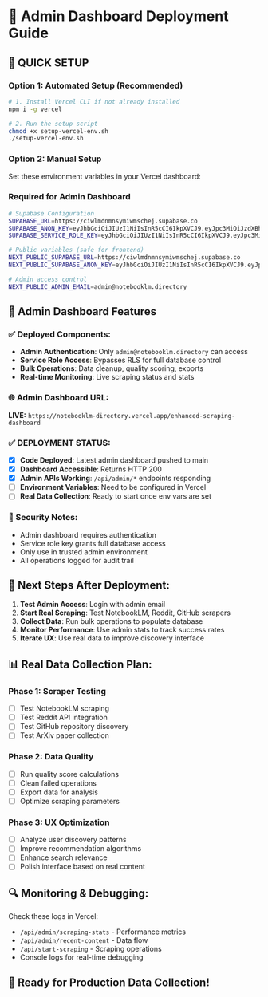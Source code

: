 # 🚀 Admin Dashboard Deployment Guide

## 🎯 QUICK SETUP

### Option 1: Automated Setup (Recommended)
```bash
# 1. Install Vercel CLI if not already installed
npm i -g vercel

# 2. Run the setup script
chmod +x setup-vercel-env.sh
./setup-vercel-env.sh
```

### Option 2: Manual Setup
Set these environment variables in your Vercel dashboard:

### Required for Admin Dashboard
```bash
# Supabase Configuration
SUPABASE_URL=https://ciwlmdnmnsymiwmschej.supabase.co
SUPABASE_ANON_KEY=eyJhbGciOiJIUzI1NiIsInR5cCI6IkpXVCJ9.eyJpc3MiOiJzdXBhYmFzZSIsInJlZiI6ImNpd2xtZG5tbnN5bWl3bXNjaGVqIiwicm9sZSI6ImFub24iLCJpYXQiOjE3NTE2OTQzNjMsImV4cCI6MjA2NzI3MDM2M30.yD-2vczZuAqxGjbktbvB_mMt2vQHHwXMcWF4xfEzLEM
SUPABASE_SERVICE_ROLE_KEY=eyJhbGciOiJIUzI1NiIsInR5cCI6IkpXVCJ9.eyJpc3MiOiJzdXBhYmFzZSIsInJlZiI6ImNpd2xtZG5tbnN5bWl3bXNjaGVqIiwicm9sZSI6InNlcnZpY2Vfcm9sZSIsImlhdCI6MTc1MTY5NDM2MywiZXhwIjoyMDY3MjcwMzYzfQ.nKJ8SQ6-fL7QmQhM5x2QpZa0oRW4s5d6PdNK5BFckKs

# Public variables (safe for frontend)
NEXT_PUBLIC_SUPABASE_URL=https://ciwlmdnmnsymiwmschej.supabase.co
NEXT_PUBLIC_SUPABASE_ANON_KEY=eyJhbGciOiJIUzI1NiIsInR5cCI6IkpXVCJ9.eyJpc3MiOiJzdXBhYmFzZSIsInJlZiI6ImNpd2xtZG5tbnN5bWl3bXNjaGVqIiwicm9sZSI6ImFub24iLCJpYXQiOjE3NTE2OTQzNjMsImV4cCI6MjA2NzI3MDM2M30.yD-2vczZuAqxGjbktbvB_mMt2vQHHwXMcWF4xfEzLEM

# Admin access control
NEXT_PUBLIC_ADMIN_EMAIL=admin@notebooklm.directory
```

## 🔧 Admin Dashboard Features

### ✅ Deployed Components:
- **Admin Authentication**: Only `admin@notebooklm.directory` can access
- **Service Role Access**: Bypasses RLS for full database control
- **Bulk Operations**: Data cleanup, quality scoring, exports
- **Real-time Monitoring**: Live scraping status and stats

### 🌐 Admin Dashboard URL:
**LIVE:** `https://notebooklm-directory.vercel.app/enhanced-scraping-dashboard`

### ✅ DEPLOYMENT STATUS:
- [x] **Code Deployed**: Latest admin dashboard pushed to main
- [x] **Dashboard Accessible**: Returns HTTP 200
- [x] **Admin APIs Working**: `/api/admin/*` endpoints responding
- [ ] **Environment Variables**: Need to be configured in Vercel
- [ ] **Real Data Collection**: Ready to start once env vars are set

### 🚨 Security Notes:
- Admin dashboard requires authentication
- Service role key grants full database access
- Only use in trusted admin environment
- All operations logged for audit trail

## 🎯 Next Steps After Deployment:

1. **Test Admin Access**: Login with admin email
2. **Start Real Scraping**: Test NotebookLM, Reddit, GitHub scrapers
3. **Collect Data**: Run bulk operations to populate database
4. **Monitor Performance**: Use admin stats to track success rates
5. **Iterate UX**: Use real data to improve discovery interface

## 📊 Real Data Collection Plan:

### Phase 1: Scraper Testing
- [ ] Test NotebookLM scraping
- [ ] Test Reddit API integration  
- [ ] Test GitHub repository discovery
- [ ] Test ArXiv paper collection

### Phase 2: Data Quality
- [ ] Run quality score calculations
- [ ] Clean failed operations
- [ ] Export data for analysis
- [ ] Optimize scraping parameters

### Phase 3: UX Optimization
- [ ] Analyze user discovery patterns
- [ ] Improve recommendation algorithms
- [ ] Enhance search relevance
- [ ] Polish interface based on real content

## 🔍 Monitoring & Debugging:

Check these logs in Vercel:
- `/api/admin/scraping-stats` - Performance metrics
- `/api/admin/recent-content` - Data flow
- `/api/start-scraping` - Scraping operations
- Console logs for real-time debugging

## 🚀 Ready for Production Data Collection!
